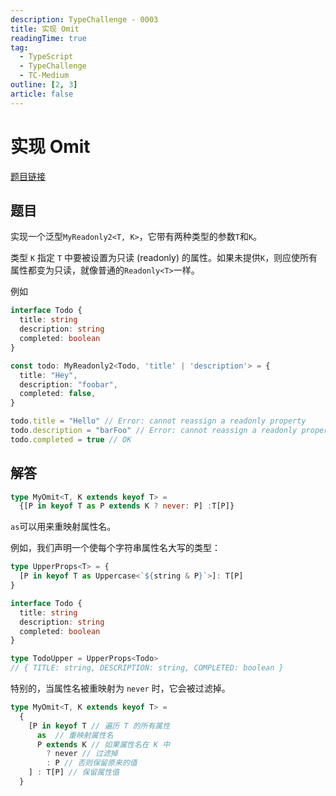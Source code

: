 ```yaml
---
description: TypeChallenge - 0003
title: 实现 Omit
readingTime: true
tag:
  - TypeScript
  - TypeChallenge
  - TC-Medium
outline: [2, 3]
article: false
---
```


# 实现 Omit
[题目链接](https://tsch.js.org/3)
## 题目


实现一个泛型`MyReadonly2<T, K>`，它带有两种类型的参数`T`和`K`。

类型 `K` 指定 `T` 中要被设置为只读 (readonly) 的属性。如果未提供`K`，则应使所有属性都变为只读，就像普通的`Readonly<T>`一样。

例如

```ts
interface Todo {
  title: string
  description: string
  completed: boolean
}

const todo: MyReadonly2<Todo, 'title' | 'description'> = {
  title: "Hey",
  description: "foobar",
  completed: false,
}

todo.title = "Hello" // Error: cannot reassign a readonly property
todo.description = "barFoo" // Error: cannot reassign a readonly property
todo.completed = true // OK
```

## 解答

```ts
type MyOmit<T, K extends keyof T> = 
  {[P in keyof T as P extends K ? never: P] :T[P]}
```

`as`可以用来重映射属性名。

例如，我们声明一个使每个字符串属性名大写的类型：

```ts
type UpperProps<T> = {
  [P in keyof T as Uppercase<`${string & P}`>]: T[P]
}

interface Todo {
  title: string
  description: string
  completed: boolean
}

type TodoUpper = UpperProps<Todo>
// { TITLE: string, DESCRIPTION: string, COMPLETED: boolean }
```

特别的，当属性名被重映射为 `never` 时，它会被过滤掉。

```ts
type MyOmit<T, K extends keyof T> = 
  {
    [P in keyof T // 遍历 T 的所有属性
      as  // 重映射属性名
      P extends K // 如果属性名在 K 中
        ? never // 过滤掉
        : P // 否则保留原来的值
    ] : T[P] // 保留属性值
  }
```